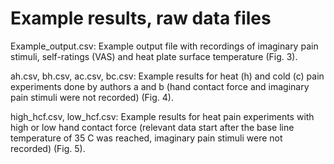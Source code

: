 # Example results, raw data files
Example_output.csv: Example output file with recordings of imaginary pain stimuli, self-ratings (VAS) and heat plate surface temperature (Fig. 3).

ah.csv, bh.csv, ac.csv, bc.csv: Example results for heat (h) and cold (c) pain experiments done by authors a and b (hand contact force and imaginary pain stimuli were not recorded) (Fig. 4).

high_hcf.csv, low_hcf.csv: Example results for heat pain experiments with high or low hand contact force (relevant data start after the base line temperature of 35 C was reached, imaginary pain stimuli were not recorded) (Fig. 5). 
